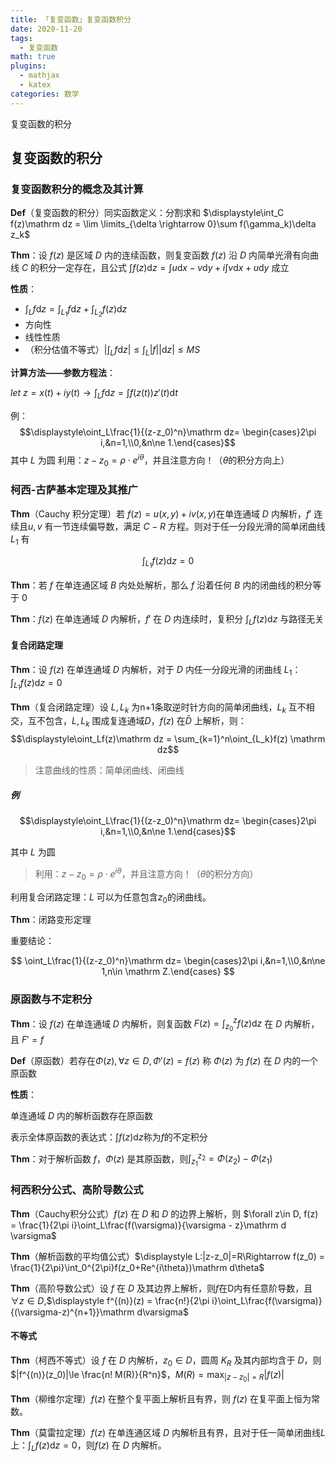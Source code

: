 ```yaml
---
title: 「复变函数」复变函数积分
date: 2020-11-20
tags:
  - 复变函数
math: true
plugins:
  - mathjax
  - katex
categories: 数学
---
```


复变函数的积分

<!-- more -->

## 复变函数的积分

### 复变函数积分的概念及其计算

**Def**（复变函数的积分）同实函数定义：分割求和 $\displaystyle\int_C f(z)\mathrm dz = \lim \limits_{\delta \rightarrow 0}\sum f(\gamma_k)\delta z_k$

**Thm**：设 $f(z)$ 是区域 $D$ 内的连续函数，则复变函数 $f(z)$ 沿 $D$ 内简单光滑有向曲线 $C$ 的积分一定存在，且公式 $\int f(z)\mathrm dz=\int u\mathrm dx-v\mathrm dy + i\int v\mathrm dx+u\mathrm dy$ 成立

**性质**：

- $\displaystyle\int_Lf\mathrm dz=\int_{L_1}f\mathrm dz+\int_{L_2}f(z)\mathrm dz$
- 方向性
- 线性性质
- （积分估值不等式）$\displaystyle|\int_Lf\mathrm dz| \le \int_L|f||\mathrm dz|\le MS$

**计算方法——参数方程法**：

$\displaystyle let~z=x(t) + iy(t)\rightarrow \int_Lf\mathrm dz=\int f(z(t)) z'(t)\mathrm dt$

例：
$$\displaystyle\oint_L\frac{1}{(z-z_0)^n}\mathrm dz= \begin{cases}2\pi i,&n=1,\\0,&n\ne 1.\end{cases}$$
其中 $L$ 为圆
利用：$z-z_0=\rho\cdot e^{i\theta}$，并且注意方向！（$\theta$的积分方向上）

### 柯西-古萨基本定理及其推广

**Thm**（Cauchy 积分定理）若 $f(z) = u(x,y)+iv(x,y)$在单连通域 $D$ 内解析，$f'$ 连续且$u,v$ 有一节连续偏导数，满足 $C-R$ 方程。则对于任一分段光滑的简单闭曲线 $L_ 1$ 有

$$
\displaystyle \int _ {L _ 1} f(z)\mathrm dz = 0
$$

**Thm**：若 $f$ 在单连通区域 $B$ 内处处解析，那么 $f$ 沿着任何 $B$ 内的闭曲线的积分等于 0

**Thm**：$f(z)$ 在单连通域 $D$ 内解析，$f'$ 在 $D$ 内连续时，复积分 $\displaystyle \int _Lf(z)\mathrm dz$ 与路径无关

<!-- **Thm**（柯西-古萨基本定理）设 $f(z)$ 在简单闭曲线 $L$ 上以及它所围的区域 $D$ 内解析，则$\displaystyle \int _{L} f(z)\mathrm dz = 0$ -->

#### 复合闭路定理

**Thm**：设 $f(z)$ 在单连通域 $D$ 内解析，对于 $D$ 内任一分段光滑的闭曲线 $L _ 1$：$\displaystyle\int _{L_1} f(z)\mathrm dz = 0$

**Thm**（复合闭路定理）设 $L, L_k$ 为n+1条取逆时针方向的简单闭曲线，$L_k$ 互不相交，互不包含，$L, L_k$ 围成复连通域$D$，$f(z)$ 在$\bar D$ 上解析，则：
  $$\displaystyle\oint_Lf(z)\mathrm dz = \sum_{k=1}^n\oint_{L_k}f(z) \mathrm dz$$

> 注意曲线的性质：简单闭曲线、闭曲线

##### 例

$$\displaystyle\oint_L\frac{1}{(z-z_0)^n}\mathrm dz= \begin{cases}2\pi i,&n=1,\\0,&n\ne 1.\end{cases}$$

其中 $L$ 为圆

> 利用：$z-z_0=\rho\cdot e^{i\theta}$，并且注意方向！（$\theta$的积分方向）

利用复合闭路定理：$L$ 可以为任意包含$z_0$的闭曲线。

**Thm**：闭路变形定理

重要结论：

$$
\oint_L\frac{1}{(z-z_0)^n}\mathrm dz= \begin{cases}2\pi i,&n=1,\\0,&n\ne 1,n\in \mathrm Z.\end{cases}
$$

### 原函数与不定积分

**Thm**：设 $f(z)$ 在单连通域 $D$ 内解析，则复函数 $F(z)=\int_{z_0}^zf(z)\mathrm dz$ 在 $D$ 内解析，且 $F'=f$

**Def**（原函数）若存在$\Phi(z),\forall z\in D,\Phi '(z)=f(z)$ 称 $\Phi(z)$ 为 $f(z)$ 在 $D$ 内的一个原函数

**性质**：

单连通域 $D$ 内的解析函数存在原函数

表示全体原函数的表达式：$\int f(z)\mathrm dz$称为$f$的不定积分

**Thm**：对于解析函数 $f$，$\Phi(z)$ 是其原函数，则$\int_{z_1}^{z_2}=\Phi(z_2)-\Phi(z_1)$

### 柯西积分公式、高阶导数公式

**Thm**（Cauchy积分公式）$f(z)$ 在 $D$ 和 $D$ 的边界上解析，则 $\forall z\in D, f(z) = \frac{1}{2\pi i}\oint_L\frac{f(\varsigma)}{\varsigma - z}\mathrm d \varsigma$

**Thm**（解析函数的平均值公式）$\displaystyle L:|z-z_0|=R\Rightarrow f(z_0) = \frac{1}{2\pi}\int_0^{2\pi}f(z_0+Re^{i\theta})\mathrm d\theta$

**Thm**（高阶导数公式）设 $f$ 在 $D$ 及其边界上解析，则$f$在D内有任意阶导数，且$\forall z\in D$,$\displaystyle f^{(n)}(z) = \frac{n!}{2\pi i}\oint_L\frac{f(\varsigma)}{(\varsigma-z)^{n+1}}\mathrm d\varsigma$

#### 不等式

**Thm**（柯西不等式）设 $f$ 在 $D$ 内解析，$z_0\in D$，圆周 $K_R$ 及其内部均含于 $D$，则$|f^{(n)}(z_0)|\le \frac{n! M(R)}{R^n}$，$M(R) = \max_{|z-z_0|=R}|f(z)|$

**Thm**（柳维尔定理）$f(z)$ 在整个复平面上解析且有界，则 $f(z)$ 在复平面上恒为常数。

**Thm**（莫雷拉定理）$f(z)$ 在单连通区域 $D$ 内解析且有界，且对于任一简单闭曲线$L$上：$\int_Lf(z)\mathrm dz =0$，则$f(z)$ 在 $D$ 内解析。
